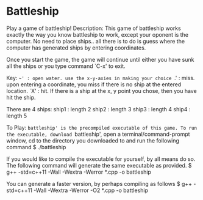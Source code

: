 # Battleship

Play a game of battleship!
Description:
This game of battleship works exactly the way you know battleship to work, except
your oponent is the computer. No need to place ships.. all there is to do is guess
where the computer has generated ships by entering coordinates.

Once you start the game, the game will continue until either you have sunk all
the ships or you type command `C-x' to exit.

Key:
`~' : open water. use the x-y-axies in making your choice
`.' : miss. upon entering a coordinate, you miss if there is no ship at the entered
      location.
`X' : hit. If there is a ship at the x, y point you chose, then you have hit the ship.

There are 4 ships:
ship1 : length 2
ship2 : length 3
ship3 : length 4
ship4 : length 5

To Play:
`battleship' is the precompiled executable of this game. To run the executable,
download `battleship', open a terminal/command-prompt window, cd to the directory
you downloaded to and run the following command
$ ./battleship

If you would like to compile the executable for yourself, by all means do so.
The following command will generate the same executable as provided.
$ g++ -std=c++11 -Wall -Wextra -Werror *.cpp -o battleship

You can generate a faster version, by perhaps compiling as follows
$ g++ -std=c++11 -Wall -Wextra -Werror -O2 *.cpp -o battleship


